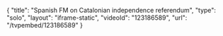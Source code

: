 {
    "title": "Spanish FM on Catalonian independence referendum",
    "type": "solo",
    "layout": "iframe-static",
    "videoId": "123186589",
    "url": "\/tvpembed\/123186589"
}